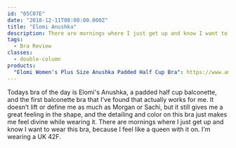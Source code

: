 ```yaml
---
id: "05C07E"
date: "2018-12-11T08:00:00.000Z"
title: "Elomi Anushka"
description: There are mornings where I just get up and know I want to wear this bra.
tags:
  - Bra Review
classes:
  - double-column
products:
  "Elomi Women's Plus Size Anushka Padded Half Cup Bra": https://www.amazon.com/exec/obidos/ASIN/B06XVXSM3W/curvyandtrans-20
---
```

Todays bra of the day is Elomi's Anushka, a padded half cup balconette, and the first balconette bra that I've found that actually works for me. It doesn’t lift or define me as much as Morgan or Sachi, but it still gives me a great feeling in the shape, and the detailing and color on this bra just makes me feel divine while wearing it. There are mornings where I just get up and know I want to wear this bra, because I feel like a queen with it on. I'm wearing a UK 42F.
